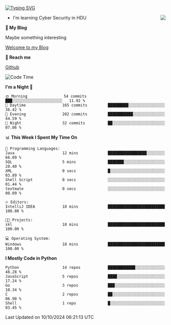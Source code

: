 [![Typing SVG](https://readme-typing-svg.herokuapp.com?font=Fira+Code&pause=1000&random=false&width=450&height=60&lines=Hello+%F0%9F%91%8B%F0%9F%8F%BB;I'm+JBNRZ)](https://git.io/typing-svg)

<a href="#">
  <img align="right" src="https://github-readme-stats.vercel.app/api?username=JBNRZ&show_icons=true&bg_color=15,f2f7fd,E0EAFC" />
</a>

- I'm learning Cyber Security in HDU

 **🌱 My Blog**

Maybe something interesting

[Welcome to my Blog](https://jbnrz.com.cn/)

 **💬 Reach me** 

[Github](https://github.com/JBNRZ)


<!--START_SECTION:waka-->
![Code Time](http://img.shields.io/badge/Code%20Time-693%20hrs%2028%20mins-blue)

**I'm a Night 🦉** 

```text
🌞 Morning                54 commits          ███░░░░░░░░░░░░░░░░░░░░░░   11.92 % 
🌆 Daytime                165 commits         █████████░░░░░░░░░░░░░░░░   36.42 % 
🌃 Evening                202 commits         ███████████░░░░░░░░░░░░░░   44.59 % 
🌙 Night                  32 commits          ██░░░░░░░░░░░░░░░░░░░░░░░   07.06 % 
```


📊 **This Week I Spent My Time On** 

```text
💬 Programming Languages: 
Java                     12 mins             █████████████████░░░░░░░░   66.09 % 
SQL                      5 mins              ███████░░░░░░░░░░░░░░░░░░   28.40 % 
XML                      0 secs              █░░░░░░░░░░░░░░░░░░░░░░░░   03.89 % 
Shell Script             0 secs              ░░░░░░░░░░░░░░░░░░░░░░░░░   01.44 % 
textmate                 0 secs              ░░░░░░░░░░░░░░░░░░░░░░░░░   00.09 % 

🔥 Editors: 
IntelliJ IDEA            18 mins             █████████████████████████   100.00 % 

🐱‍💻 Projects: 
skl                      18 mins             █████████████████████████   100.00 % 

💻 Operating System: 
Windows                  18 mins             █████████████████████████   100.00 % 
```

**I Mostly Code in Python** 

```text
Python                   14 repos            ████████████░░░░░░░░░░░░░   48.28 % 
JavaScript               5 repos             ████░░░░░░░░░░░░░░░░░░░░░   17.24 % 
Go                       3 repos             ███░░░░░░░░░░░░░░░░░░░░░░   10.34 % 
C                        2 repos             ██░░░░░░░░░░░░░░░░░░░░░░░   06.90 % 
Shell                    1 repo              █░░░░░░░░░░░░░░░░░░░░░░░░   03.45 % 
```




 Last Updated on 10/10/2024 06:21:13 UTC
<!--END_SECTION:waka-->
